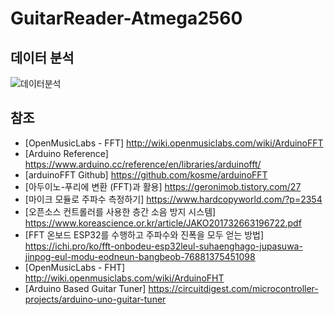 # GuitarReader-Atmega2560

## 데이터 분석
![데이터분석](https://user-images.githubusercontent.com/59993347/139521515-095555d6-a22e-41e5-94a8-98ec07217c74.png)

## 참조
- [OpenMusicLabs - FFT] http://wiki.openmusiclabs.com/wiki/ArduinoFFT
- [Arduino Reference] https://www.arduino.cc/reference/en/libraries/arduinofft/
- [arduinoFFT Github] https://github.com/kosme/arduinoFFT
- [아두이노-푸리에 변환 (FFT)과 활용] https://geronimob.tistory.com/27
- [마이크 모듈로 주파수 측정하기] https://www.hardcopyworld.com/?p=2354
- [오픈소스 컨트롤러를 사용한 층간 소음 방지 시스템] https://www.koreascience.or.kr/article/JAKO201732663196722.pdf
- [FFT 온보드 ESP32를 수행하고 주파수와 진폭을 모두 얻는 방법] https://ichi.pro/ko/fft-onbodeu-esp32leul-suhaenghago-jupasuwa-jinpog-eul-modu-eodneun-bangbeob-76881375451098
- [OpenMusicLabs - FHT] http://wiki.openmusiclabs.com/wiki/ArduinoFHT
- [Arduino Based Guitar Tuner] https://circuitdigest.com/microcontroller-projects/arduino-uno-guitar-tuner